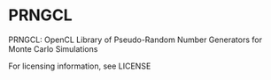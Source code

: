 PRNGCL
======

PRNGCL: OpenCL Library of Pseudo-Random Number Generators for Monte Carlo Simulations


For licensing information, see LICENSE
